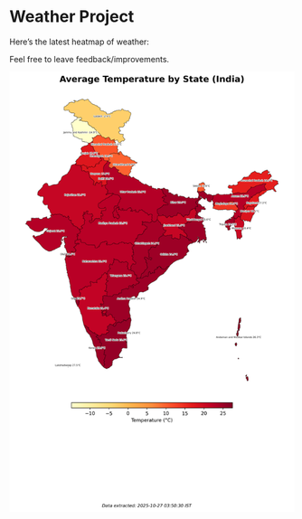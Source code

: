 # Weather Project

Here’s the latest heatmap of weather:

Feel free to leave feedback/improvements.

![India Heatmap](docs/assets/india_heatmap.png?v=FE9EB1)
